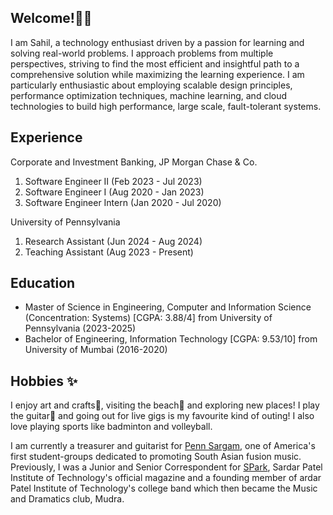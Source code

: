 ## Welcome!👋🏽

I am Sahil, a technology enthusiast driven by a passion for learning and solving real-world problems. I approach problems from multiple perspectives, striving to find the most efficient and insightful path to a comprehensive solution while maximizing the learning experience. I am particularly enthusiastic about employing scalable design principles, performance optimization techniques, machine learning, and cloud technologies to build high performance, large scale, fault-tolerant systems.


## Experience
Corporate and Investment Banking, JP Morgan Chase & Co.
1. Software Engineer II             (Feb 2023 - Jul 2023)
2. Software Engineer I              (Aug 2020 - Jan 2023)
3. Software Engineer Intern         (Jan 2020 - Jul 2020)

University of Pennsylvania
1. Research Assistant               (Jun 2024 - Aug 2024)
2. Teaching Assistant               (Aug 2023 - Present)


## Education
- Master of Science in Engineering, Computer and Information Science (Concentration: Systems) [CGPA: 3.88/4] from University of Pennsylvania (2023-2025)
- Bachelor of Engineering, Information Technology [CGPA: 9.53/10] from University of Mumbai (2016-2020)


## Hobbies ✨

I enjoy art and crafts🎨, visiting the beach🌊 and exploring new places! I play the guitar🎸 and going out for live gigs is my favourite kind of outing! I also love playing sports like badminton and volleyball.

I am currently a treasurer and guitarist for [Penn Sargam](https://upennsargam.wixsite.com/home), one of America's first student-groups dedicated to promoting South Asian fusion music. Previously, I was a Junior and Senior Correspondent for [SPark](https://spark.spit.ac.in/), Sardar Patel Institute of Technology's official magazine and a founding member of ardar Patel Institute of Technology's college band which then became the Music and Dramatics club, Mudra.
